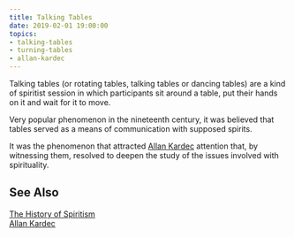 ```yaml
---
title: Talking Tables
date: 2019-02-01 19:00:00
topics:
- talking-tables
- turning-tables
- allan-kardec
---
```


Talking tables (or rotating tables, talking tables or dancing tables) are a
kind of spiritist session in which participants sit around a table, put their
hands on it and wait for it to move.

Very popular phenomenon in the nineteenth century, it was believed that tables
served as a means of communication with supposed spirits.

It was the phenomenon that attracted [Allan Kardec](/bio/allan-kardec)
attention that, by witnessing them, resolved to deepen the study of the issues
involved with spirituality.


## See Also
[The History of Spiritism](/spiritism/history/)  
[Allan Kardec](/bio/allan-kardec)  
